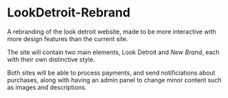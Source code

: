 # LookDetroit-Rebrand
A rebranding of the look detroit website, made to be more interactive with more design features than the current site. 

The site will contain two main elements, Look Detroit and *New Brand*, each with their own distinctive style.

Both sites will be able to process payments, and send notificiations about purchases, along with having an admin panel to change minor content such as images and descriptions.
